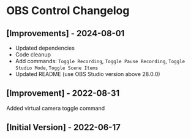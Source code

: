 # OBS Control Changelog

## [Improvements] - 2024-08-01

- Updated dependencies
- Code cleanup
- Add commands: `Toggle Recording`, `Toggle Pause Recording`, `Toggle Studio Mode`, `Toggle Scene Items`
- Updated README (use OBS Studio version above 28.0.0)

## [Improvement] - 2022-08-31

Added virtual camera toggle command

## [Initial Version] - 2022-06-17
